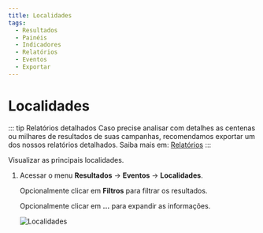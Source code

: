 ```yaml
---
title: Localidades
tags:
  - Resultados
  - Painéis
  - Indicadores
  - Relatórios
  - Eventos
  - Exportar
---
```

# Localidades

::: tip Relatórios detalhados
Caso precise analisar com detalhes as centenas ou milhares de resultados de suas campanhas, recomendamos exportar um dos nossos relatórios detalhados. Saiba mais em: [Relatórios](../reports/)
:::

Visualizar as principais localidades.

1. Acessar o menu **Resultados** -> **Eventos** -> **Localidades**.

   Opcionalmente clicar em **Filtros** para filtrar os resultados.

   Opcionalmente clicar em **...** para expandir as informações.

   ![Localidades](https://cdn.phishx.io/phishx-docs/images/phishx_results_events_hosts_01.webp)

